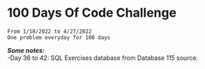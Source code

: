 # 100 Days Of Code Challenge
    From 1/18/2022 to 4/27/2022
    One problem everyday for 100 days

***Some notes:***   
    -Day 36 to 42: SQL Exercises database from Database 115 source. 

